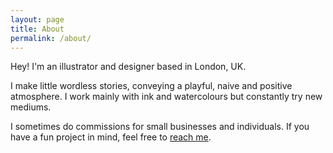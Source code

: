 ```yaml
---
layout: page
title: About
permalink: /about/
---
```

Hey! I'm an illustrator and designer based in London, UK.

I make little wordless stories, conveying a playful, naive and positive atmosphere. I work mainly with ink and watercolours but constantly try new mediums.

I sometimes do commissions for small businesses and individuals. If you have a fun project in mind, feel free to [reach me](mailto:vincentnavetat@gmail.com).
